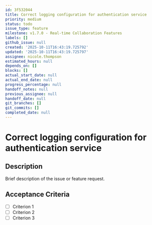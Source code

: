 ```yaml
---
id: 3f532044
title: Correct logging configuration for authentication service
priority: medium
status: todo
issue_type: feature
milestone: v1.7.0 - Real-time Collaboration Features
labels: []
github_issue: null
created: '2025-10-11T16:43:19.725792'
updated: '2025-10-11T16:43:19.725797'
assignee: nicole.thompson
estimated_hours: null
depends_on: []
blocks: []
actual_start_date: null
actual_end_date: null
progress_percentage: null
handoff_notes: null
previous_assignee: null
handoff_date: null
git_branches: []
git_commits: []
completed_date: null
---
```


# Correct logging configuration for authentication service

## Description

Brief description of the issue or feature request.

## Acceptance Criteria

- [ ] Criterion 1
- [ ] Criterion 2
- [ ] Criterion 3